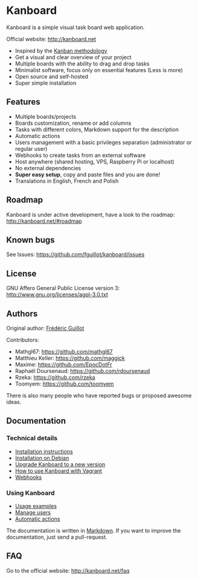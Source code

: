 Kanboard
========

Kanboard is a simple visual task board web application.

Official website: <http://kanboard.net>

- Inspired by the [Kanban methodology](http://en.wikipedia.org/wiki/Kanban)
- Get a visual and clear overview of your project
- Multiple boards with the ability to drag and drop tasks
- Minimalist software, focus only on essential features (Less is more)
- Open source and self-hosted
- Super simple installation

Features
--------

- Multiple boards/projects
- Boards customization, rename or add columns
- Tasks with different colors, Markdown support for the description
- Automatic actions
- Users management with a basic privileges separation (administrator or regular user)
- Webhooks to create tasks from an external software
- Host anywhere (shared hosting, VPS, Raspberry Pi or localhost)
- No external dependencies
- **Super easy setup**, copy and paste files and you are done!
- Translations in English, French and Polish

Roadmap
-------

Kanboard is under active development, have a look to the roadmap: <http://kanboard.net/#roadmap>

Known bugs
----------

See Issues: <https://github.com/fguillot/kanboard/issues>

License
-------

GNU Affero General Public License version 3: <http://www.gnu.org/licenses/agpl-3.0.txt>

Authors
-------

Original author: [Frédéric Guillot](http://fredericguillot.com/)

Contributors:

- Mathgl67: https://github.com/mathgl67
- Matthieu Keller: https://github.com/maggick
- Maxime: https://github.com/EpocDotFr
- Raphaël Doursenaud: https://github.com/rdoursenaud
- Rzeka: https://github.com/rzeka
- Toomyem: https://github.com/toomyem

There is also many people who have reported bugs or proposed awesome ideas.

Documentation
-------------

### Technical details

- [Installation instructions](docs/installation.markdown)
- [Installation on Debian](docs/debian-installation.markdown)
- [Upgrade Kanboard to a new version](docs/update.markdown)
- [How to use Kanboard with Vagrant](docs/vagrant.markdown)
- [Webhooks](docs/webhooks.markdown)

### Using Kanboard

- [Usage examples](docs/usage-examples.markdown)
- [Manage users](docs/manage-users.markdown)
- [Automatic actions](docs/automatic-actions.markdown)

The documentation is written in [Markdown](http://en.wikipedia.org/wiki/Markdown).
If you want to improve the documentation, just send a pull-request.

FAQ
---

Go to the official website: <http://kanboard.net/faq>
